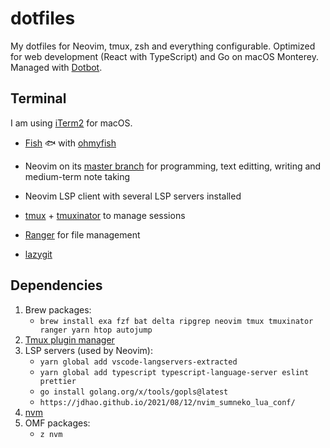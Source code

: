 # dotfiles

My dotfiles for Neovim, tmux, zsh and everything configurable.
Optimized for web development (React with TypeScript) and Go on macOS Monterey.
Managed with [Dotbot](https://github.com/anishathalye/dotbot).

## Terminal

I am using [iTerm2](https://github.com/gnachman/iTerm2) for macOS.

- [Fish](https://github.com/fish-shell/fish-shell) 🐟 with [ohmyfish](https://github.com/oh-my-fish/oh-my-fish)

- Neovim on its [master branch](https://github.com/neovim/neovim/commits/master)
  for programming, text editting, writing and medium-term note taking
  
- Neovim LSP client with several LSP servers installed

- [tmux](https://github.com/tmux/tmux) +
  [tmuxinator](https://github.com/tmuxinator/tmuxinator) to manage sessions

- [Ranger](https://github.com/ranger/ranger) for file management

- [lazygit](https://github.com/jesseduffield/lazygit)

## Dependencies

1. Brew packages:
    - `brew install exa fzf bat delta ripgrep neovim tmux tmuxinator ranger yarn htop autojump`
2. [Tmux plugin manager](https://github.com/tmux-plugins/tpm)
3. LSP servers (used by Neovim): 
    - `yarn global add vscode-langservers-extracted`
    - `yarn global add typescript typescript-language-server eslint prettier`
    - `go install golang.org/x/tools/gopls@latest`
    - `https://jdhao.github.io/2021/08/12/nvim_sumneko_lua_conf/`
4. [nvm](https://github.com/nvm-sh/nvm)
5. OMF packages:
    - `z nvm`

